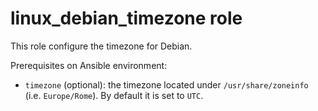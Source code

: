 # linux_debian_timezone role

This role configure the timezone for Debian.

Prerequisites on Ansible environment:

* `timezone` (optional): the timezone located under `/usr/share/zoneinfo` (i.e. `Europe/Rome`). By default it is set to `UTC`.
